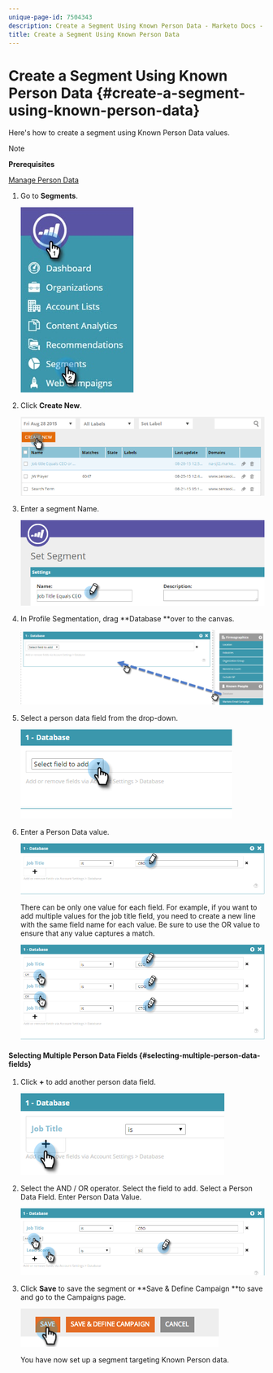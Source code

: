 ```yaml
---
unique-page-id: 7504343
description: Create a Segment Using Known Person Data - Marketo Docs - Product Documentation
title: Create a Segment Using Known Person Data
---
```


# Create a Segment Using Known Person Data {#create-a-segment-using-known-person-data}

Here's how to create a segment using Known Person Data values.

>[!NOTE]
>
>**Prerequisites**
>
>[Manage Person Data](manage-person-data.md)

1. Go to&nbsp;**Segments**.

   ![](assets/new-dropdown-segments-hand-2.jpg)

1. Click **Create New**.

   ![](assets/image2015-8-28-13-3a19-3a59.png)

1. Enter a segment Name.

   ![](assets/image2015-8-28-13-3a2-3a59.png)

1. In Profile Segmentation, drag **Database&nbsp;**over to the canvas.

   ![](assets/four-1.png)

1. Select a person data field from the drop-down.

   ![](assets/five-1.png)

1. Enter a Person Data value.

   ![](assets/six.png)

   There can be only one value for each field. For example, if you want to add multiple values for the job title field, you need to create a new line with the same field name for each value. Be sure to use the OR value to ensure that any value captures a match.

   ![](assets/seven-1.png)

#### Selecting Multiple Person Data Fields {#selecting-multiple-person-data-fields}

1. Click **+**&nbsp;to add another person data field.

   ![](assets/eight.png)

1. Select the AND / OR operator. Select the field to add. Select a Person Data Field. Enter Person Data Value.

   ![](assets/nine.png)

1. Click **Save** to save the segment or **Save & Define Campaign **to save and go to the Campaigns page.

   ![](assets/image2014-11-19-19-3a48-3a20-1.png)

   You have now set up a segment targeting Known Person data.

